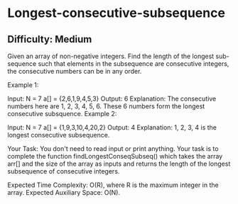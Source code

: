 # Longest-consecutive-subsequence

## Difficulty: Medium

Given an array of non-negative integers. Find the length of the longest sub-sequence such that elements in the subsequence are consecutive integers, the consecutive numbers can be in any order.
 
Example 1:

Input:
N = 7
a[] = {2,6,1,9,4,5,3}
Output:
6
Explanation:
The consecutive numbers here
are 1, 2, 3, 4, 5, 6. These 6 
numbers form the longest consecutive
subsquence.
Example 2:

Input:
N = 7
a[] = {1,9,3,10,4,20,2}
Output:
4
Explanation:
1, 2, 3, 4 is the longest
consecutive subsequence.

Your Task:
You don't need to read input or print anything. Your task is to complete the function findLongestConseqSubseq() which takes the array arr[] and the size of the array as inputs and returns the length of the longest subsequence of consecutive integers. 


Expected Time Complexity: O(R), where R is the maximum integer in the array.
Expected Auxiliary Space: O(N).
